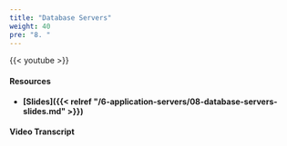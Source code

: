 ```yaml
---
title: "Database Servers"
weight: 40
pre: "8. "
---
```


{{< youtube  >}}

#### Resources

* **[Slides]({{< relref "/6-application-servers/08-database-servers-slides.md" >}})**

#### Video Transcript

